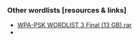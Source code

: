 ### Other wordlists [resources & links]

- [WPA-PSK WORDLIST 3 Final (13 GB).rar](https://mega.nz/file/vk02gT6Y#T9dOlZKagXogtBaZEm7OlxkCunvbPmzId0_HYeAYZyA)
- 

